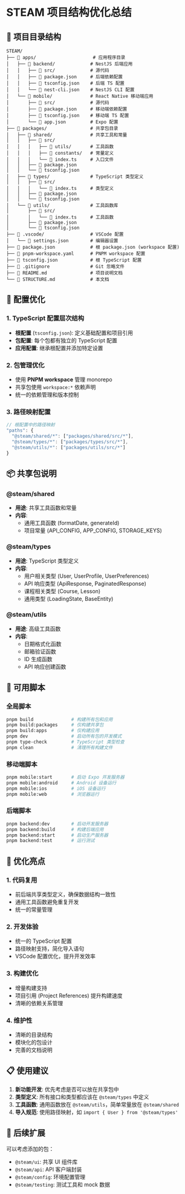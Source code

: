# STEAM 项目结构优化总结

## 📁 项目目录结构

```
STEAM/
├── 📁 apps/                     # 应用程序目录
│   ├── 📁 backend/             # NestJS 后端应用
│   │   ├── 📁 src/             # 源代码
│   │   ├── 📄 package.json     # 后端依赖配置
│   │   ├── 📄 tsconfig.json    # 后端 TS 配置
│   │   └── 📄 nest-cli.json    # NestJS CLI 配置
│   └── 📁 mobile/              # React Native 移动端应用
│       ├── 📁 src/             # 源代码
│       ├── 📄 package.json     # 移动端依赖配置
│       ├── 📄 tsconfig.json    # 移动端 TS 配置
│       └── 📄 app.json         # Expo 配置
├── 📁 packages/                # 共享包目录
│   ├── 📁 shared/              # 共享工具和常量
│   │   ├── 📁 src/
│   │   │   ├── 📁 utils/       # 工具函数
│   │   │   ├── 📁 constants/   # 常量定义
│   │   │   └── 📄 index.ts     # 入口文件
│   │   ├── 📄 package.json
│   │   └── 📄 tsconfig.json
│   ├── 📁 types/               # TypeScript 类型定义
│   │   ├── 📁 src/
│   │   │   └── 📄 index.ts     # 类型定义
│   │   ├── 📄 package.json
│   │   └── 📄 tsconfig.json
│   └── 📁 utils/               # 工具函数库
│       ├── 📁 src/
│       │   └── 📄 index.ts     # 工具函数
│       ├── 📄 package.json
│       └── 📄 tsconfig.json
├── 📁 .vscode/                 # VSCode 配置
│   └── 📄 settings.json        # 编辑器设置
├── 📄 package.json             # 根 package.json (workspace 配置)
├── 📄 pnpm-workspace.yaml      # PNPM workspace 配置
├── 📄 tsconfig.json            # 根 TypeScript 配置
├── 📄 .gitignore               # Git 忽略文件
├── 📄 README.md                # 项目说明文档
└── 📄 STRUCTURE.md             # 本文档
```

## 🔧 配置优化

### 1. TypeScript 配置层次结构

* **根配置** (`tsconfig.json`): 定义基础配置和项目引用
* **包配置**: 每个包都有独立的 TypeScript 配置
* **应用配置**: 继承根配置并添加特定设置

### 2. 包管理优化

* 使用 **PNPM workspace** 管理 monorepo
* 共享包使用 `workspace:*` 依赖声明
* 统一的依赖管理和版本控制

### 3. 路径映射配置

```typescript
// 根配置中的路径映射
"paths": {
  "@steam/shared/*": ["packages/shared/src/*"],
  "@steam/types/*": ["packages/types/src/*"],
  "@steam/utils/*": ["packages/utils/src/*"]
}
```

## 📦 共享包说明

### @steam/shared

* **用途**: 共享工具函数和常量
* **内容**: 
  + 通用工具函数 (formatDate, generateId)
  + 项目常量 (API_CONFIG, APP_CONFIG, STORAGE_KEYS)

### @steam/types

* **用途**: TypeScript 类型定义
* **内容**:
  + 用户相关类型 (User, UserProfile, UserPreferences)
  + API 响应类型 (ApiResponse, PaginatedResponse)
  + 课程相关类型 (Course, Lesson)
  + 通用类型 (LoadingState, BaseEntity)

### @steam/utils

* **用途**: 高级工具函数
* **内容**:
  + 日期格式化函数
  + 邮箱验证函数
  + ID 生成函数
  + API 响应创建函数

## 🚀 可用脚本

### 全局脚本

```bash
pnpm build              # 构建所有包和应用
pnpm build:packages     # 仅构建共享包
pnpm build:apps         # 仅构建应用
pnpm dev                # 启动所有包的开发模式
pnpm type-check         # TypeScript 类型检查
pnpm clean              # 清理所有构建文件
```

### 移动端脚本

```bash
pnpm mobile:start       # 启动 Expo 开发服务器
pnpm mobile:android     # Android 设备运行
pnpm mobile:ios         # iOS 设备运行
pnpm mobile:web         # 浏览器运行
```

### 后端脚本

```bash
pnpm backend:dev        # 启动开发服务器
pnpm backend:build      # 构建后端应用
pnpm backend:start      # 启动生产服务器
pnpm backend:test       # 运行测试
```

## 🎯 优化亮点

### 1. 代码复用

* 前后端共享类型定义，确保数据结构一致性
* 通用工具函数避免重复开发
* 统一的常量管理

### 2. 开发体验

* 统一的 TypeScript 配置
* 路径映射支持，简化导入语句
* VSCode 配置优化，提升开发效率

### 3. 构建优化

* 增量构建支持
* 项目引用 (Project References) 提升构建速度
* 清晰的依赖关系管理

### 4. 维护性

* 清晰的目录结构
* 模块化的包设计
* 完善的文档说明

## 📋 使用建议

1. **新功能开发**: 优先考虑是否可以放在共享包中
2. **类型定义**: 所有接口和类型都应该在 `@steam/types` 中定义
3. **工具函数**: 通用函数放在 `@steam/utils`，简单常量放在 `@steam/shared`
4. **导入规范**: 使用路径映射，如 `import { User } from '@steam/types'`

## 🔄 后续扩展

可以考虑添加的包：
* `@steam/ui`: 共享 UI 组件库
* `@steam/api`: API 客户端封装
* `@steam/config`: 环境配置管理
* `@steam/testing`: 测试工具和 mock 数据 
